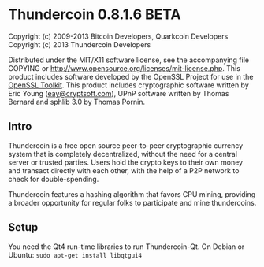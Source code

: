 Thundercoin 0.8.1.6 BETA
====================

Copyright (c) 2009-2013 Bitcoin Developers, Quarkcoin Developers
Copyright (c) 2013 Thundercoin Developers

Distributed under the MIT/X11 software license, see the accompanying
file COPYING or http://www.opensource.org/licenses/mit-license.php.
This product includes software developed by the OpenSSL Project for use in the [OpenSSL Toolkit](http://www.openssl.org/). This product includes
cryptographic software written by Eric Young ([eay@cryptsoft.com](mailto:eay@cryptsoft.com)), UPnP software written by Thomas Bernard and
sphlib 3.0 by Thomas Pornin.


Intro
---------------------
Thundercoin is a free open source peer-to-peer cryptographic currency system that is completely decentralized, without the need for a central server or trusted parties.  Users hold the crypto keys to their own money and transact directly with each other, with the help of a P2P network to check for double-spending.

Thundercoin features a hashing algorithm that favors CPU mining, providing a broader opportunity for regular folks to participate and mine thundercoins.


Setup
---------------------
You need the Qt4 run-time libraries to run Thundercoin-Qt. On Debian or Ubuntu:
	`sudo apt-get install libqtgui4`


